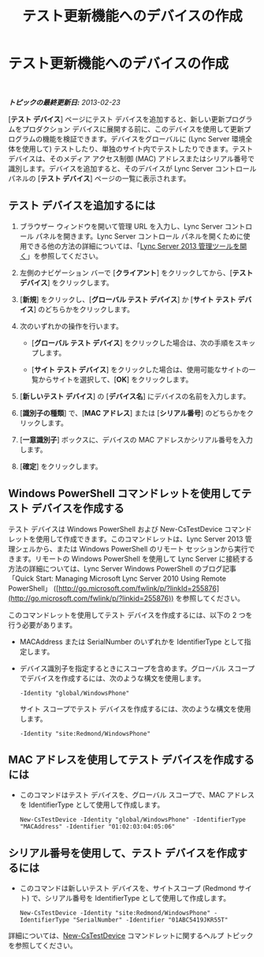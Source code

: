﻿---
title: テスト更新機能へのデバイスの作成
TOCTitle: テスト更新機能へのデバイスの作成
ms:assetid: ce509fd1-17b3-4b78-b269-fe5d06fe2e1d
ms:mtpsurl: https://technet.microsoft.com/ja-jp/library/Gg182587(v=OCS.15)
ms:contentKeyID: 48273664
ms.date: 05/19/2016
mtps_version: v=OCS.15
ms.translationtype: HT
---

# テスト更新機能へのデバイスの作成

 

_**トピックの最終更新日:** 2013-02-23_

\[**テスト デバイス**\] ページにテスト デバイスを追加すると、新しい更新プログラムをプロダクション デバイスに展開する前に、このデバイスを使用して更新プログラムの機能を検証できます。デバイスをグローバルに (Lync Server 環境全体を使用して) テストしたり、単独のサイト内でテストしたりできます。テスト デバイスは、そのメディア アクセス制御 (MAC) アドレスまたはシリアル番号で識別します。デバイスを追加すると、そのデバイスが Lync Server コントロール パネルの \[**テスト デバイス**\] ページの一覧に表示されます。

## テスト デバイスを追加するには

1.  ブラウザー ウィンドウを開いて管理 URL を入力し、Lync Server コントロール パネルを開きます。Lync Server コントロール パネルを開くために使用できる他の方法の詳細については、「[Lync Server 2013 管理ツールを開く](lync-server-2013-open-lync-server-administrative-tools.md)」を参照してください。

2.  左側のナビゲーション バーで \[**クライアント**\] をクリックしてから、\[**テスト デバイス**\] をクリックします。

3.  \[**新規**\] をクリックし、\[**グローバル テスト デバイス**\] か \[**サイト テスト デバイス**\] のどちらかをクリックします。

4.  次のいずれかの操作を行います。
    
      - \[**グローバル テスト デバイス**\] をクリックした場合は、次の手順をスキップします。
    
      - \[**サイト テスト デバイス**\] をクリックした場合は、使用可能なサイトの一覧からサイトを選択して、\[**OK**\] をクリックします。

5.  \[**新しいテスト デバイス**\] の \[**デバイス名**\] にデバイスの名前を入力します。

6.  \[**識別子の種類**\] で、\[**MAC アドレス**\] または \[**シリアル番号**\] のどちらかをクリックします。

7.  \[**一意識別子**\] ボックスに、デバイスの MAC アドレスかシリアル番号を入力します。

8.  \[**確定**\] をクリックします。

## Windows PowerShell コマンドレットを使用してテスト デバイスを作成する

テスト デバイスは Windows PowerShell および New-CsTestDevice コマンドレットを使用して作成できます。このコマンドレットは、Lync Server 2013 管理シェルから、または Windows PowerShell のリモート セッションから実行できます。リモートの Windows PowerShell を使用して Lync Server に接続する方法の詳細については、Lync Server Windows PowerShell のブログ記事「Quick Start: Managing Microsoft Lync Server 2010 Using Remote PowerShell」 ([http://go.microsoft.com/fwlink/p/?linkId=255876](http://go.microsoft.com/fwlink/p/?linkid=255876)) を参照してください。

このコマンドレットを使用してテスト デバイスを作成するには、以下の 2 つを行う必要があります。

  - MACAddress または SerialNumber のいずれかを IdentifierType として指定します。

  - デバイス識別子を指定するときにスコープを含めます。グローバル スコープでデバイスを作成するには、次のような構文を使用します。
    
        -Identity "global/WindowsPhone"
    
    サイト スコープでテスト デバイスを作成するには、次のような構文を使用します。
    
        -Identity "site:Redmond/WindowsPhone"

## MAC アドレスを使用してテスト デバイスを作成するには

  - このコマンドはテスト デバイスを、グローバル スコープで、MAC アドレスを IdentifierType として使用して作成します。
    
        New-CsTestDevice -Identity "global/WindowsPhone" -IdentifierType "MACAddress" -Identifier "01:02:03:04:05:06"

## シリアル番号を使用して、テスト デバイスを作成するには

  - このコマンドは新しいテスト デバイスを、サイトスコープ (Redmond サイト) で、シリアル番号を IdentifierType として使用して作成します。
    
        New-CsTestDevice -Identity "site:Redmond/WindowsPhone" -IdentifierType "SerialNumber" -Identifier "01ABC5419JKR55T"

詳細については、[New-CsTestDevice](new-cstestdevice.md) コマンドレットに関するヘルプ トピックを参照してください。

